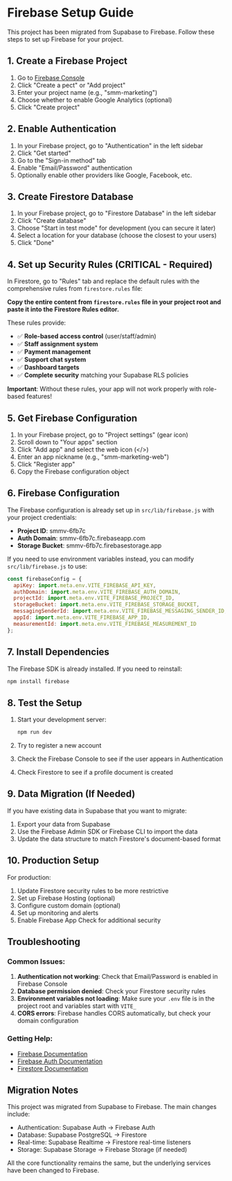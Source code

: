 # Firebase Setup Guide

This project has been migrated from Supabase to Firebase. Follow these steps to set up Firebase for your project.

## 1. Create a Firebase Project

1. Go to [Firebase Console](https://console.firebase.google.com/)
2. Click "Create a pect" or "Add project"
3. Enter your project name (e.g., "smm-marketing")
4. Choose whether to enable Google Analytics (optional)
5. Click "Create project"

## 2. Enable Authentication

1. In your Firebase project, go to "Authentication" in the left sidebar
2. Click "Get started"
3. Go to the "Sign-in method" tab
4. Enable "Email/Password" authentication
5. Optionally enable other providers like Google, Facebook, etc.

## 3. Create Firestore Database

1. In your Firebase project, go to "Firestore Database" in the left sidebar
2. Click "Create database"
3. Choose "Start in test mode" for development (you can secure it later)
4. Select a location for your database (choose the closest to your users)
5. Click "Done"

## 4. Set up Security Rules (CRITICAL - Required)

In Firestore, go to "Rules" tab and replace the default rules with the comprehensive rules from `firestore.rules` file:

**Copy the entire content from `firestore.rules` file in your project root and paste it into the Firestore Rules editor.**

These rules provide:
- ✅ **Role-based access control** (user/staff/admin)
- ✅ **Staff assignment system** 
- ✅ **Payment management**
- ✅ **Support chat system**
- ✅ **Dashboard targets**
- ✅ **Complete security** matching your Supabase RLS policies

**Important**: Without these rules, your app will not work properly with role-based features!

## 5. Get Firebase Configuration

1. In your Firebase project, go to "Project settings" (gear icon)
2. Scroll down to "Your apps" section
3. Click "Add app" and select the web icon (</>)
4. Enter an app nickname (e.g., "smm-marketing-web")
5. Click "Register app"
6. Copy the Firebase configuration object

## 6. Firebase Configuration

The Firebase configuration is already set up in `src/lib/firebase.js` with your project credentials:

- **Project ID**: smmv-6fb7c
- **Auth Domain**: smmv-6fb7c.firebaseapp.com
- **Storage Bucket**: smmv-6fb7c.firebasestorage.app

If you need to use environment variables instead, you can modify `src/lib/firebase.js` to use:

```javascript
const firebaseConfig = {
  apiKey: import.meta.env.VITE_FIREBASE_API_KEY,
  authDomain: import.meta.env.VITE_FIREBASE_AUTH_DOMAIN,
  projectId: import.meta.env.VITE_FIREBASE_PROJECT_ID,
  storageBucket: import.meta.env.VITE_FIREBASE_STORAGE_BUCKET,
  messagingSenderId: import.meta.env.VITE_FIREBASE_MESSAGING_SENDER_ID,
  appId: import.meta.env.VITE_FIREBASE_APP_ID,
  measurementId: import.meta.env.VITE_FIREBASE_MEASUREMENT_ID
};
```

## 7. Install Dependencies

The Firebase SDK is already installed. If you need to reinstall:

```bash
npm install firebase
```

## 8. Test the Setup

1. Start your development server:
   ```bash
   npm run dev
   ```

2. Try to register a new account
3. Check the Firebase Console to see if the user appears in Authentication
4. Check Firestore to see if a profile document is created

## 9. Data Migration (If Needed)

If you have existing data in Supabase that you want to migrate:

1. Export your data from Supabase
2. Use the Firebase Admin SDK or Firebase CLI to import the data
3. Update the data structure to match Firestore's document-based format

## 10. Production Setup

For production:

1. Update Firestore security rules to be more restrictive
2. Set up Firebase Hosting (optional)
3. Configure custom domain (optional)
4. Set up monitoring and alerts
5. Enable Firebase App Check for additional security

## Troubleshooting

### Common Issues:

1. **Authentication not working**: Check that Email/Password is enabled in Firebase Console
2. **Database permission denied**: Check your Firestore security rules
3. **Environment variables not loading**: Make sure your `.env` file is in the project root and variables start with `VITE_`
4. **CORS errors**: Firebase handles CORS automatically, but check your domain configuration

### Getting Help:

- [Firebase Documentation](https://firebase.google.com/docs)
- [Firebase Auth Documentation](https://firebase.google.com/docs/auth)
- [Firestore Documentation](https://firebase.google.com/docs/firestore)

## Migration Notes

This project was migrated from Supabase to Firebase. The main changes include:

- Authentication: Supabase Auth → Firebase Auth
- Database: Supabase PostgreSQL → Firestore
- Real-time: Supabase Realtime → Firestore real-time listeners
- Storage: Supabase Storage → Firebase Storage (if needed)

All the core functionality remains the same, but the underlying services have been changed to Firebase.

